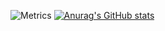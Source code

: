 ![Metrics](https://metrics.lecoq.io/shaoshan279?template=classic&base.activity=0&base.community=0&base.repositories=0&base.metadata=0&base=header%2C%20activity%2C%20community%2C%20repositories%2C%20metadata&base.indepth=false&base.hireable=false&base.skip=false&config.timezone=Asia%2FShanghai)
[![Anurag's GitHub stats](https://github-readme-stats.vercel.app/api?username=shaoshan279)](https://github.com/anuraghazra/github-readme-stats)
